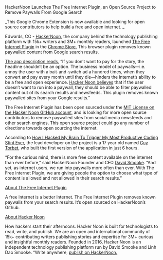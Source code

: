 <!-- Output copied to clipboard! -->

<!-----
NEW: Check the "Suppress top comment" option to remove this info from the output.

Conversion time: 0.372 seconds.


Using this Markdown file:

1. Paste this output into your source file.
2. See the notes and action items below regarding this conversion run.
3. Check the rendered output (headings, lists, code blocks, tables) for proper
   formatting and use a linkchecker before you publish this page.

Conversion notes:

* Docs to Markdown version 1.0β29
* Fri May 14 2021 06:13:01 GMT-0700 (PDT)
* Source doc: Free Internet Plugin Press Release
----->


HackerNoon Launches The Free Internet Plugin, an Open Source Project to Remove Paywalls From Google Search

_This Google Chrome Extension is now available and looking for open source contributors to help build a free and open internet. _

Edwards, CO - [HackerNoon](https://hackernoon.com/), the company behind the technology publishing platform with 15k+ writers and 3M+ monthly readers, launched [The Free Internet Plugin](freeinternetplugin.com) in the [Chrome Store.](https://chrome.google.com/webstore/detail/the-free-internet-plugin/lodclhfimkjdjmmjgeioendfjpgoghoo) This browser plugin removes known paywalled content from Google search results.

[The app description reads](https://chrome.google.com/webstore/detail/the-free-internet-plugin/lodclhfimkjdjmmjgeioendfjpgoghoo), “If you don’t want to pay for the story, the headline shouldn’t be an option. The business model of paywalls—i.e. annoy the user with a bait-and-switch ad a hundred times, when they convert and pay every month until they die—hinders the internet’s ability to be a free and open experience. [Hacker Noon believes](https://blogs.harvard.edu/productanalysis/2020/10/26/the-hackernoon-platform/) that if the user doesn’t want to run into a paywall, they should be able to filter paywalled content out of its search results and newsfeeds. This plugin removes known paywalled sites from your Google results.” 

The Free Internet Plugin has been open sourced under the [MIT License on the Hacker Noon GitHub account](https://github.com/hackernoon/Free-Internet-Plugin), and is looking for more open source contributors to remove paywalled sites from social media newsfeeds and other search engines. This open source project could go any number of directions towards open sourcing the internet. 

According to [How I Hacked My Brain To Trigger My Most Productive Coding Stint Ever](https://hackernoon.com/how-i-hacked-my-brain-to-trigger-my-most-productive-coding-stint-ever-3ph348y), the lead developer on the project is a 17 year old named [Guy Torbet](https://hackernoon.com/how-i-hacked-my-brain-to-trigger-my-most-productive-coding-stint-ever-3ph348y), who built the first version of the application in just 6 hours. 

“For the curious mind, there is more free content available on the internet than ever before,” said HackerNoon Founder and CEO [David Smooke](https://hackernoon.com/@David). “And yet, as internet users, we run into paywalls more often than ever. With The Free Internet Plugin, we are giving people the option to choose what type of content is allowed and not allowed in their search results.” 

[About The Free Internet Plugin](https://freeinternetplugin.com/)

A free Internet is a better Internet. The Free Internet Plugin removes known paywalls from your search results.  It’s open sourced on HackerNoon’s Github.  

[About Hacker Noon](about.hackernoon.com)

How hackers start their afternoons. Hacker Noon is built for technologists to read, write, and publish. We are an open and international community of 15k+ contributing writers publishing stories and expertise for 3M+ curious and insightful monthly readers. Founded in 2016, Hacker Noon is an independent technology publishing platform run by David Smooke and Linh Dao Smooke. “Write anywhere, [publish on HackerNoon.](publish.hackernoon.com)
